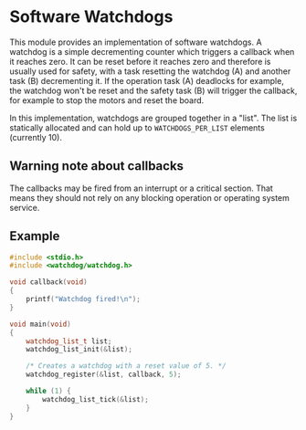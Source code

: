 # Software Watchdogs

This module provides an implementation of software watchdogs.
A watchdog is a simple decrementing counter which triggers a callback when it reaches zero.
It can be reset before it reaches zero and therefore is usually used for safety, with a task resetting the watchdog (A) and another task (B) decrementing it.
If the operation task (A) deadlocks for example, the watchdog won't be reset and the safety task (B) will trigger the callback, for example to stop the motors and reset the board.

In this implementation, watchdogs are grouped together in a "list".
The list is statically allocated and can hold up to `WATCHDOGS_PER_LIST` elements (currently 10).

## Warning note about callbacks
The callbacks may be fired from an interrupt or a critical section.
That means they should not rely on any blocking operation or operating system service.

## Example

```cpp
#include <stdio.h>
#include <watchdog/watchdog.h>

void callback(void)
{
    printf("Watchdog fired!\n");
}

void main(void)
{
    watchdog_list_t list;
    watchdog_list_init(&list);

    /* Creates a watchdog with a reset value of 5. */
    watchdog_register(&list, callback, 5);

    while (1) {
        watchdog_list_tick(&list);
    }
}
```


